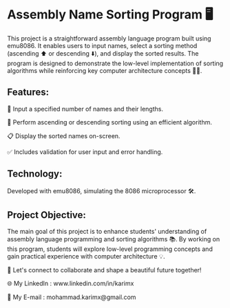 # Assembly Name Sorting Program 🖥️

<p>This project is a straightforward assembly language program built using emu8086. It enables users to input names, select a sorting method (ascending ⬆️ or descending ⬇️), and display the sorted results. The program is designed to demonstrate the low-level implementation of sorting algorithms while reinforcing key computer architecture concepts 🧑‍💻.</p>

## Features:
<p>📝 Input a specified number of names and their lengths.</p>
<p>🔄 Perform ascending or descending sorting using an efficient algorithm.</p>
<p>📋 Display the sorted names on-screen.</p>
<p>✅ Includes validation for user input and error handling.</p>

## Technology:
<p>Developed with emu8086, simulating the 8086 microprocessor 🛠️.</p>

## Project Objective:
<p>The main goal of this project is to enhance students' understanding of assembly language programming and sorting algorithms 📚. By working on this program, students will explore low-level programming concepts and gain practical experience with computer architecture 💡.</p>

<p>🚀 Let's connect to collaborate and shape a beautiful future together! </p>
<p>🌐 My LinkedIn : www.linkedin.com/in/karimx </p>
<p>📩 My E-mail : mohammad.karimx@gmail.com </p>
